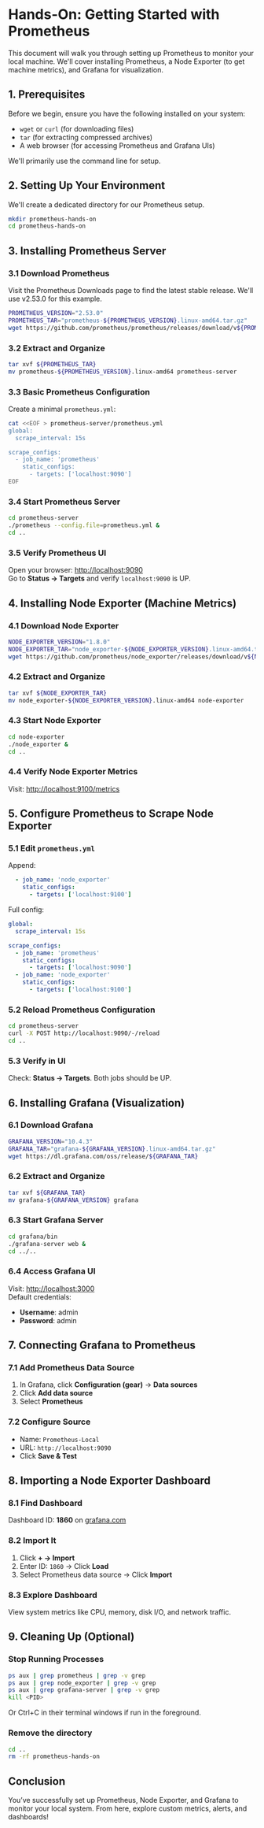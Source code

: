 
# Hands-On: Getting Started with Prometheus

This document will walk you through setting up Prometheus to monitor your local machine. We'll cover installing Prometheus, a Node Exporter (to get machine metrics), and Grafana for visualization.

## 1. Prerequisites

Before we begin, ensure you have the following installed on your system:

- `wget` or `curl` (for downloading files)
- `tar` (for extracting compressed archives)
- A web browser (for accessing Prometheus and Grafana UIs)

We'll primarily use the command line for setup.

## 2. Setting Up Your Environment

We'll create a dedicated directory for our Prometheus setup.

```bash
mkdir prometheus-hands-on
cd prometheus-hands-on
```

## 3. Installing Prometheus Server

### 3.1 Download Prometheus

Visit the Prometheus Downloads page to find the latest stable release. We'll use v2.53.0 for this example.

```bash
PROMETHEUS_VERSION="2.53.0"
PROMETHEUS_TAR="prometheus-${PROMETHEUS_VERSION}.linux-amd64.tar.gz"
wget https://github.com/prometheus/prometheus/releases/download/v${PROMETHEUS_VERSION}/${PROMETHEUS_TAR}
```

### 3.2 Extract and Organize

```bash
tar xvf ${PROMETHEUS_TAR}
mv prometheus-${PROMETHEUS_VERSION}.linux-amd64 prometheus-server
```

### 3.3 Basic Prometheus Configuration

Create a minimal `prometheus.yml`:

```bash
cat <<EOF > prometheus-server/prometheus.yml
global:
  scrape_interval: 15s

scrape_configs:
  - job_name: 'prometheus'
    static_configs:
      - targets: ['localhost:9090']
EOF
```

### 3.4 Start Prometheus Server

```bash
cd prometheus-server
./prometheus --config.file=prometheus.yml &
cd ..
```

### 3.5 Verify Prometheus UI

Open your browser: [http://localhost:9090](http://localhost:9090)  
Go to **Status → Targets** and verify `localhost:9090` is UP.

## 4. Installing Node Exporter (Machine Metrics)

### 4.1 Download Node Exporter

```bash
NODE_EXPORTER_VERSION="1.8.0"
NODE_EXPORTER_TAR="node_exporter-${NODE_EXPORTER_VERSION}.linux-amd64.tar.gz"
wget https://github.com/prometheus/node_exporter/releases/download/v${NODE_EXPORTER_VERSION}/${NODE_EXPORTER_TAR}
```

### 4.2 Extract and Organize

```bash
tar xvf ${NODE_EXPORTER_TAR}
mv node_exporter-${NODE_EXPORTER_VERSION}.linux-amd64 node-exporter
```

### 4.3 Start Node Exporter

```bash
cd node-exporter
./node_exporter &
cd ..
```

### 4.4 Verify Node Exporter Metrics

Visit: [http://localhost:9100/metrics](http://localhost:9100/metrics)

## 5. Configure Prometheus to Scrape Node Exporter

### 5.1 Edit `prometheus.yml`

Append:

```yaml
  - job_name: 'node_exporter'
    static_configs:
      - targets: ['localhost:9100']
```

Full config:

```yaml
global:
  scrape_interval: 15s

scrape_configs:
  - job_name: 'prometheus'
    static_configs:
      - targets: ['localhost:9090']
  - job_name: 'node_exporter'
    static_configs:
      - targets: ['localhost:9100']
```

### 5.2 Reload Prometheus Configuration

```bash
cd prometheus-server
curl -X POST http://localhost:9090/-/reload
cd ..
```

### 5.3 Verify in UI

Check: **Status → Targets**. Both jobs should be UP.

## 6. Installing Grafana (Visualization)

### 6.1 Download Grafana

```bash
GRAFANA_VERSION="10.4.3"
GRAFANA_TAR="grafana-${GRAFANA_VERSION}.linux-amd64.tar.gz"
wget https://dl.grafana.com/oss/release/${GRAFANA_TAR}
```

### 6.2 Extract and Organize

```bash
tar xvf ${GRAFANA_TAR}
mv grafana-${GRAFANA_VERSION} grafana
```

### 6.3 Start Grafana Server

```bash
cd grafana/bin
./grafana-server web &
cd ../..
```

### 6.4 Access Grafana UI

Visit: [http://localhost:3000](http://localhost:3000)  
Default credentials:
- **Username**: admin
- **Password**: admin

## 7. Connecting Grafana to Prometheus

### 7.1 Add Prometheus Data Source

1. In Grafana, click **Configuration (gear)** → **Data sources**
2. Click **Add data source**
3. Select **Prometheus**

### 7.2 Configure Source

- Name: `Prometheus-Local`
- URL: `http://localhost:9090`
- Click **Save & Test**

## 8. Importing a Node Exporter Dashboard

### 8.1 Find Dashboard

Dashboard ID: **1860** on [grafana.com](https://grafana.com/grafana/dashboards/1860-node-exporter-full/)

### 8.2 Import It

1. Click **+ → Import**
2. Enter ID: `1860` → Click **Load**
3. Select Prometheus data source → Click **Import**

### 8.3 Explore Dashboard

View system metrics like CPU, memory, disk I/O, and network traffic.

## 9. Cleaning Up (Optional)

### Stop Running Processes

```bash
ps aux | grep prometheus | grep -v grep
ps aux | grep node_exporter | grep -v grep
ps aux | grep grafana-server | grep -v grep
kill <PID>
```

Or Ctrl+C in their terminal windows if run in the foreground.

### Remove the directory

```bash
cd ..
rm -rf prometheus-hands-on
```

## Conclusion

You’ve successfully set up Prometheus, Node Exporter, and Grafana to monitor your local system. From here, explore custom metrics, alerts, and dashboards!
